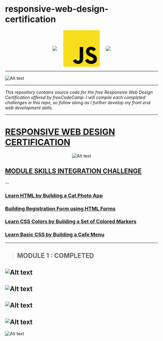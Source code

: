 # responsive-web-design-certification


<link href="https://languages.abranhe.com/logos.css" rel="stylesheet">



<section align= "center">



<img  class="padding" align="center" padding=140px width=100px src="https://cdn.jsdelivr.net/gh/devicons/devicon/icons/html5/html5-original.svg"/> &nbsp;&nbsp;&nbsp;
<img class="padding" align="center" padding=120px width=120px src="/assets/js-logo.png"/> &nbsp;&nbsp;&nbsp;
<img  class="padding" align="center" padding=140px width=110px src="https://cdn.jsdelivr.net/gh/devicons/devicon/icons/css3/css3-original.svg"/>

---

</section>

![Alt text](_main.JPG)

---
<p>
<em>This repository contains source code for the free Responsive Web Design Certification  offered by freeCodeCamp. I will compile each completed challenges in this repo, so  follow along as I further develop my front end web development skills.</em> 

</p>


---



 # __[RESPONSIVE WEB DESIGN CERTIFICATION](https://www.freecodecamp.org/learn/2022/responsive-web-design/)__

 

<section align= "center" max-width=55%>

![Alt text](_main.JPG) </section>



## [__MODULE SKILLS INTEGRATION CHALLENGE__](/module-1/freeCodeCamp-Certification-Project-Survey-Form/)
--

  ### __[Learn HTML by Building a Cat Photo App](/freeCodeCamp_Responsive-Web-Design-i/freeCodeCamp-Cat-Photo-App)__
  ### __[Building Registration Form using HTML Forms](/freeCodeCamp_Responsive-Web-Design-i/freeCodeCamp-HTML-Forms)__
  ### __[Learn CSS Colors by Building a Set of Colored Markers](/freeCodeCamp-CSS-Colors)__ 
  ### __[Learn Basic CSS by Building a Cafe Menu](/freeCodeCamp_Responsive-Web-Design-i/freeCodeCamp-Basic-CSS)__
 
 </section>


 <section>

---

> ## __MODULE 1__ : COMPLETED


![Alt text](module-1/assets/img/__screenshots/m1.5f-support-req-page1.png)
---
![Alt text](module-1/assets/img/__screenshots/m.2f-cafe-menu.png)
---
![Alt text](module-1/assets/img/__screenshots/m1.1f-cat-photo-app2.png)
---
![Alt text](module-1/assets/img/__screenshots/m1.3f-color-markers1.png)
---
![Alt text](module-1/assets/img/__screenshots/m1.4f-html-forms.png)

</section>